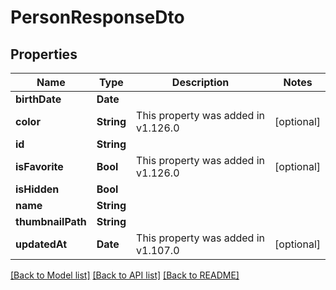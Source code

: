 # PersonResponseDto

## Properties
Name | Type | Description | Notes
------------ | ------------- | ------------- | -------------
**birthDate** | **Date** |  | 
**color** | **String** | This property was added in v1.126.0 | [optional] 
**id** | **String** |  | 
**isFavorite** | **Bool** | This property was added in v1.126.0 | [optional] 
**isHidden** | **Bool** |  | 
**name** | **String** |  | 
**thumbnailPath** | **String** |  | 
**updatedAt** | **Date** | This property was added in v1.107.0 | [optional] 

[[Back to Model list]](../README.md#documentation-for-models) [[Back to API list]](../README.md#documentation-for-api-endpoints) [[Back to README]](../README.md)


